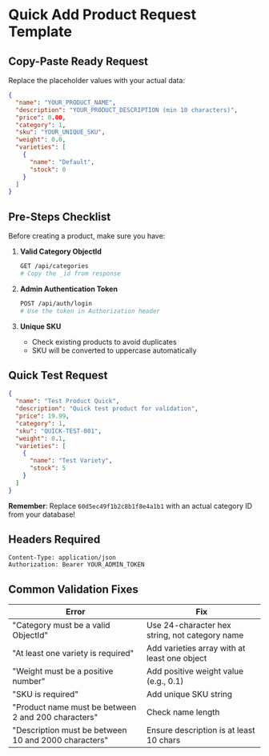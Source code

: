 # Quick Add Product Request Template

## Copy-Paste Ready Request

Replace the placeholder values with your actual data:

```json
{
  "name": "YOUR_PRODUCT_NAME",
  "description": "YOUR_PRODUCT_DESCRIPTION (min 10 characters)",
  "price": 0.00,
  "category": 1,
  "sku": "YOUR_UNIQUE_SKU",
  "weight": 0.0,
  "varieties": [
    {
      "name": "Default",
      "stock": 0
    }
  ]
}
```

## Pre-Steps Checklist

Before creating a product, make sure you have:

1. **Valid Category ObjectId**
   ```bash
   GET /api/categories
   # Copy the _id from response
   ```

2. **Admin Authentication Token**
   ```bash
   POST /api/auth/login
   # Use the token in Authorization header
   ```

3. **Unique SKU**
   - Check existing products to avoid duplicates
   - SKU will be converted to uppercase automatically

## Quick Test Request

```json
{
  "name": "Test Product Quick",
  "description": "Quick test product for validation",
  "price": 19.99,
  "category": 1,
  "sku": "QUICK-TEST-001",
  "weight": 0.1,
  "varieties": [
    {
      "name": "Test Variety",
      "stock": 5
    }
  ]
}
```

**Remember**: Replace `60d5ec49f1b2c8b1f8e4a1b1` with an actual category ID from your database!

## Headers Required

```
Content-Type: application/json
Authorization: Bearer YOUR_ADMIN_TOKEN
```

## Common Validation Fixes

| Error | Fix |
|-------|-----|
| "Category must be a valid ObjectId" | Use 24-character hex string, not category name |
| "At least one variety is required" | Add varieties array with at least one object |
| "Weight must be a positive number" | Add positive weight value (e.g., 0.1) |
| "SKU is required" | Add unique SKU string |
| "Product name must be between 2 and 200 characters" | Check name length |
| "Description must be between 10 and 2000 characters" | Ensure description is at least 10 chars |
